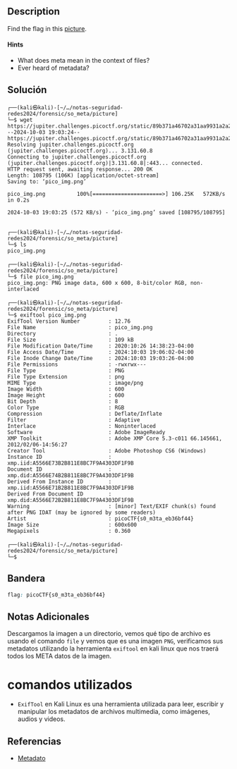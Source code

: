 ## Description

Find the flag in this [picture](https://jupiter.challenges.picoctf.org/static/89b371a46702a31aa9931a2a2b12f8bf/pico_img.png).
#### Hints
- What does meta mean in the context of files?
- Ever heard of metadata?
## Solución

```shell
┌──(kali㉿kali)-[~/…/notas-seguridad-redes2024/forensic/so_meta/picture]
└─$ wget https://jupiter.challenges.picoctf.org/static/89b371a46702a31aa9931a2a2b12f8bf/pico_img.png
--2024-10-03 19:03:24--  https://jupiter.challenges.picoctf.org/static/89b371a46702a31aa9931a2a2b12f8bf/pico_img.png
Resolving jupiter.challenges.picoctf.org (jupiter.challenges.picoctf.org)... 3.131.60.8
Connecting to jupiter.challenges.picoctf.org (jupiter.challenges.picoctf.org)|3.131.60.8|:443... connected.
HTTP request sent, awaiting response... 200 OK
Length: 108795 (106K) [application/octet-stream]
Saving to: ‘pico_img.png’

pico_img.png          100%[======================>] 106.25K   572KB/s    in 0.2s    

2024-10-03 19:03:25 (572 KB/s) - ‘pico_img.png’ saved [108795/108795]

                                                                                     
┌──(kali㉿kali)-[~/…/notas-seguridad-redes2024/forensic/so_meta/picture]
└─$ ls              
pico_img.png
                                                                                     
┌──(kali㉿kali)-[~/…/notas-seguridad-redes2024/forensic/so_meta/picture]
└─$ file pico_img.png 
pico_img.png: PNG image data, 600 x 600, 8-bit/color RGB, non-interlaced
                                                                                     
┌──(kali㉿kali)-[~/…/notas-seguridad-redes2024/forensic/so_meta/picture]
└─$ exiftool pico_img.png 
ExifTool Version Number         : 12.76
File Name                       : pico_img.png
Directory                       : .
File Size                       : 109 kB
File Modification Date/Time     : 2020:10:26 14:38:23-04:00
File Access Date/Time           : 2024:10:03 19:06:02-04:00
File Inode Change Date/Time     : 2024:10:03 19:03:26-04:00
File Permissions                : -rwxrwx---
File Type                       : PNG
File Type Extension             : png
MIME Type                       : image/png
Image Width                     : 600
Image Height                    : 600
Bit Depth                       : 8
Color Type                      : RGB
Compression                     : Deflate/Inflate
Filter                          : Adaptive
Interlace                       : Noninterlaced
Software                        : Adobe ImageReady
XMP Toolkit                     : Adobe XMP Core 5.3-c011 66.145661, 2012/02/06-14:56:27
Creator Tool                    : Adobe Photoshop CS6 (Windows)
Instance ID                     : xmp.iid:A5566E73B2B811E8BC7F9A4303DF1F9B
Document ID                     : xmp.did:A5566E74B2B811E8BC7F9A4303DF1F9B
Derived From Instance ID        : xmp.iid:A5566E71B2B811E8BC7F9A4303DF1F9B
Derived From Document ID        : xmp.did:A5566E72B2B811E8BC7F9A4303DF1F9B
Warning                         : [minor] Text/EXIF chunk(s) found after PNG IDAT (may be ignored by some readers)
Artist                          : picoCTF{s0_m3ta_eb36bf44}
Image Size                      : 600x600
Megapixels                      : 0.360
                                                                                     
┌──(kali㉿kali)-[~/…/notas-seguridad-redes2024/forensic/so_meta/picture]
└─$ 

```

## Bandera
```css
flag: picoCTF{s0_m3ta_eb36bf44}
```
## Notas Adicionales
Descargamos la imagen a un directorio, vemos qué tipo de archivo es usando el comando ``file`` y vemos que es una imagen ``PNG``, verificamos sus metadatos utilizando la herramienta ``exiftool`` en kali linux que nos traerá todos los META datos de la imagen.
# comandos utilizados
- `ExifTool` en Kali Linux es una herramienta utilizada para leer, escribir y manipular los metadatos de archivos multimedia, como imágenes, audios y videos.

## Referencias
- [Metadato](https://es.wikipedia.org/wiki/Metadatos)